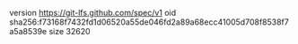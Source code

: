 version https://git-lfs.github.com/spec/v1
oid sha256:f73168f7432fd1d06520a55de046fd2a89a68ecc41005d708f8538f7a5a8539e
size 32620
